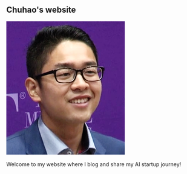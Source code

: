 ## Chuhao's website
![Image of chuhao liu](images/chuhao.png)

Welcome to my website where I blog and share my AI startup journey!
